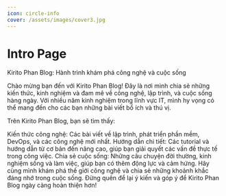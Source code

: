 ```yaml
---
icon: circle-info
cover: /assets/images/cover3.jpg
---
```


# Intro Page

Kirito Phan Blog: Hành trình khám phá công nghệ và cuộc sống

<!-- more -->

Chào mừng bạn đến với Kirito Phan Blog! Đây là nơi mình chia sẻ những kiến thức, kinh nghiệm và đam mê về công nghệ, lập trình, và cuộc sống hàng ngày. Với nhiều năm kinh nghiệm trong lĩnh vực IT, mình hy vọng có thể mang đến cho các bạn những bài viết bổ ích và thú vị.

Trên Kirito Phan Blog, bạn sẽ tìm thấy:

Kiến thức công nghệ: Các bài viết về lập trình, phát triển phần mềm, DevOps, và các công nghệ mới nhất.
Hướng dẫn chi tiết: Các tutorial và hướng dẫn từ cơ bản đến nâng cao, giúp bạn giải quyết các vấn đề thực tế trong công việc.
Chia sẻ cuộc sống: Những câu chuyện đời thường, kinh nghiệm sống và làm việc, giúp bạn có thêm động lực và cảm hứng.
Hãy cùng mình khám phá thế giới công nghệ và chia sẻ những khoảnh khắc đáng nhớ trong cuộc sống. Đừng quên để lại ý kiến và góp ý để Kirito Phan Blog ngày càng hoàn thiện hơn!